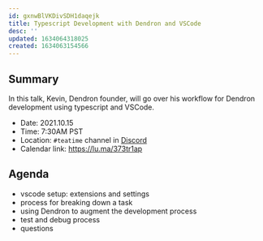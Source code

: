 ```yaml
---
id: gxnwBlVKDivSDH1daqejk
title: Typescript Development with Dendron and VSCode
desc: ''
updated: 1634064318025
created: 1634063154566
---
```



## Summary

In this talk, Kevin, Dendron founder, will go over his workflow for Dendron development using typescript and VSCode. 

- Date: 2021.10.15
- Time: 7:30AM PST
- Location: `#teatime` channel in [Discord](https://discord.gg/AE3NRw9)
- Calendar link: https://lu.ma/373tr1ap

## Agenda
- vscode setup: extensions and settings
- process for breaking down a task
- using Dendron to augment the development process
- test and debug process
- questions
